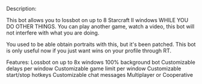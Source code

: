 Description:

This bot allows you to lossbot on up to 8 Starcraft II windows WHILE YOU DO OTHER THINGS. You can play another game, watch a video, this bot will not interfere with what you are doing.

You used to be able obtain portraits with this, but it's been patched. This bot is only useful now if you just want wins on your profile through RT.

Features:
Lossbot on up to 8x windows
100% background bot
Customizable delays per window
Customizable game limit per window
Customizable start/stop hotkeys
Customizable chat messages
Multiplayer or Cooperative